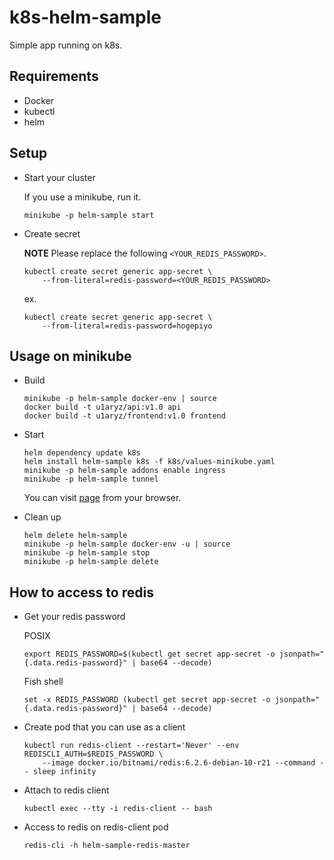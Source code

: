 # k8s-helm-sample
Simple app running on k8s.

## Requirements
* Docker
* kubectl
* helm

## Setup
- Start your cluster

    If you use a minikube, run it.
    ```
    minikube -p helm-sample start
    ```

- Create secret

    **NOTE**
    Please replace the following `<YOUR_REDIS_PASSWORD>`.
    ```
    kubectl create secret generic app-secret \
        --from-literal=redis-password=<YOUR_REDIS_PASSWORD>
    ```

    ex.
    ```
    kubectl create secret generic app-secret \
        --from-literal=redis-password=hogepiyo
    ```

## Usage on minikube
- Build
    ```
    minikube -p helm-sample docker-env | source
    docker build -t u1aryz/api:v1.0 api
    docker build -t u1aryz/frontend:v1.0 frontend
    ```

- Start
    ```
    helm dependency update k8s
    helm install helm-sample k8s -f k8s/values-minikube.yaml
    minikube -p helm-sample addons enable ingress
    minikube -p helm-sample tunnel
    ```
    You can visit [page](http://localhost) from your browser.

- Clean up
    ```
    helm delete helm-sample
    minikube -p helm-sample docker-env -u | source
    minikube -p helm-sample stop
    minikube -p helm-sample delete
    ```

## How to access to redis
- Get your redis password

    POSIX
    ```
    export REDIS_PASSWORD=$(kubectl get secret app-secret -o jsonpath="{.data.redis-password}" | base64 --decode)
    ```
    Fish shell
    ```
    set -x REDIS_PASSWORD (kubectl get secret app-secret -o jsonpath="{.data.redis-password}" | base64 --decode)
    ```

- Create pod that you can use as a client
    ```
    kubectl run redis-client --restart='Never' --env REDISCLI_AUTH=$REDIS_PASSWORD \
        --image docker.io/bitnami/redis:6.2.6-debian-10-r21 --command -- sleep infinity
    ```

- Attach to redis client
    ```
    kubectl exec --tty -i redis-client -- bash
    ```

- Access to redis on redis-client pod
    ```
    redis-cli -h helm-sample-redis-master
    ```
